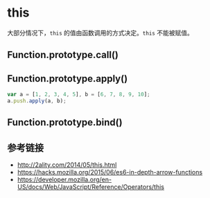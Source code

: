 # this

大部分情况下，`this` 的值由函数调用的方式决定。`this` 不能被赋值。

## Function.prototype.call()


## Function.prototype.apply()
```javascript
var a = [1, 2, 3, 4, 5], b = [6, 7, 8, 9, 10];
a.push.apply(a, b);
```

## Function.prototype.bind()

## 参考链接
* http://2ality.com/2014/05/this.html
* https://hacks.mozilla.org/2015/06/es6-in-depth-arrow-functions
* https://developer.mozilla.org/en-US/docs/Web/JavaScript/Reference/Operators/this

